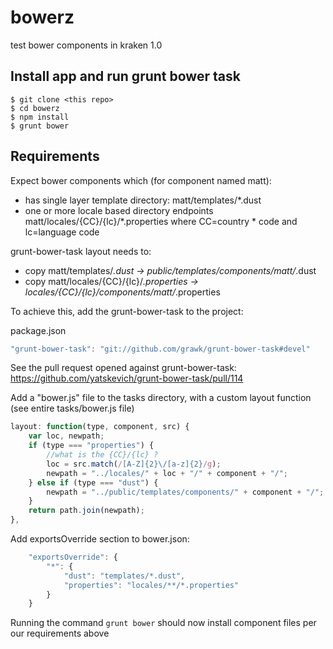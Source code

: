 # bowerz

test bower components in kraken 1.0

## Install app and run grunt bower task

```shell
$ git clone <this repo>
$ cd bowerz
$ npm install
$ grunt bower
```

## Requirements

Expect bower components which (for component named matt):
* has single layer template directory: matt/templates/*.dust
* one or more locale based directory endpoints matt/locales/{CC}/{lc}/*.properties where CC=country * code and lc=language code

grunt-bower-task layout needs to:
* copy matt/templates/*.dust -> public/templates/components/matt/*.dust
* copy matt/locales/{CC}/{lc}/*.properties -> locales/{CC}/{lc}/components/matt/*.properties

To achieve this, add the grunt-bower-task to the project:

package.json
```javascript
"grunt-bower-task": "git://github.com/grawk/grunt-bower-task#devel"
```
See the pull request opened against grunt-bower-task: https://github.com/yatskevich/grunt-bower-task/pull/114

Add a "bower.js" file to the tasks directory, with a custom layout function (see entire tasks/bower.js file)

```javascript
layout: function(type, component, src) {
	var loc, newpath;
	if (type === "properties") {
		//what is the {CC}/{lc} ?
		loc = src.match(/[A-Z]{2}\/[a-z]{2}/g);
		newpath = "../locales/" + loc + "/" + component + "/";
	} else if (type === "dust") {
		newpath = "../public/templates/components/" + component + "/";
	}
	return path.join(newpath);
},
```

Add exportsOverride section to bower.json:
```javascript
	"exportsOverride": {
		"*": {
			"dust": "templates/*.dust",
			"properties": "locales/**/*.properties"
		}
	}
```

Running the command `grunt bower` should now install component files per our requirements above
